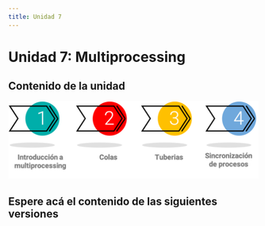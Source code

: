 ```yaml
---
title: Unidad 7
---
```

# Unidad 7: Multiprocessing

## Contenido de la unidad

<img src="images/contenidoU7.png"/>

## Espere acá el contenido de las siguientes versiones